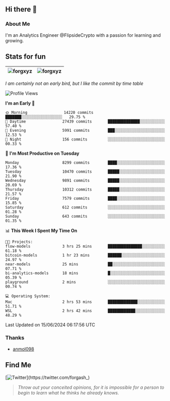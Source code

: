 ## Hi there 👋

### About Me

I'm an Analytics Engineer @FlipsideCrypto with a passion for learning and growing.
  
## Stats for fun

| <img align="center" src="https://github-readme-streak-stats.herokuapp.com/?user=forgxyz&theme=tokyonight" alt="forgxyz" /> | <img align="center" src="https://github-readme-stats.vercel.app/api?username=forgxyz&theme=tokyonight&show_icons=true" alt="forgxyz" /> |
| ------------- |------------- |

*I am certainly not an early bird, but I like the commit by time table*  

<!--START_SECTION:waka-->
![Profile Views](http://img.shields.io/badge/Profile%20Views-0-blue)

**I'm an Early 🐤** 

```text
🌞 Morning                14220 commits       ███████░░░░░░░░░░░░░░░░░░   29.75 % 
🌆 Daytime                27439 commits       ██████████████░░░░░░░░░░░   57.40 % 
🌃 Evening                5991 commits        ███░░░░░░░░░░░░░░░░░░░░░░   12.53 % 
🌙 Night                  156 commits         ░░░░░░░░░░░░░░░░░░░░░░░░░   00.33 % 
```
📅 **I'm Most Productive on Tuesday** 

```text
Monday                   8299 commits        ████░░░░░░░░░░░░░░░░░░░░░   17.36 % 
Tuesday                  10470 commits       █████░░░░░░░░░░░░░░░░░░░░   21.90 % 
Wednesday                9891 commits        █████░░░░░░░░░░░░░░░░░░░░   20.69 % 
Thursday                 10312 commits       █████░░░░░░░░░░░░░░░░░░░░   21.57 % 
Friday                   7579 commits        ████░░░░░░░░░░░░░░░░░░░░░   15.85 % 
Saturday                 612 commits         ░░░░░░░░░░░░░░░░░░░░░░░░░   01.28 % 
Sunday                   643 commits         ░░░░░░░░░░░░░░░░░░░░░░░░░   01.35 % 
```


📊 **This Week I Spent My Time On** 

```text
🐱‍💻 Projects: 
flow-models              3 hrs 25 mins       ███████████████░░░░░░░░░░   61.18 % 
bitcoin-models           1 hr 23 mins        ██████░░░░░░░░░░░░░░░░░░░   24.97 % 
near-models              25 mins             ██░░░░░░░░░░░░░░░░░░░░░░░   07.71 % 
bi-analytics-models      18 mins             █░░░░░░░░░░░░░░░░░░░░░░░░   05.39 % 
playground               2 mins              ░░░░░░░░░░░░░░░░░░░░░░░░░   00.74 % 

💻 Operating System: 
Mac                      2 hrs 53 mins       █████████████░░░░░░░░░░░░   51.71 % 
WSL                      2 hrs 42 mins       ████████████░░░░░░░░░░░░░   48.29 % 
```


 Last Updated on 15/06/2024 06:17:56 UTC
<!--END_SECTION:waka-->

### Thanks
 - [anmol098](https://github.com/anmol098/waka-readme-stats/)
  
## Find Me
[![Twitter](https://img.shields.io/twitter/url/https/twitter.com/forgash_.svg?style=social&label=Follow%20%40forgash_)](https://twitter.com/forgash_)


> *Throw out your conceited opinions, for it is impossible for a person to begin to learn what he thinks he already knows.* 

